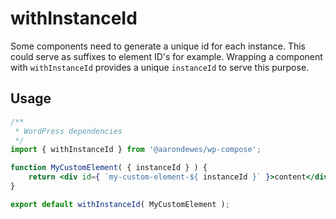 # withInstanceId

Some components need to generate a unique id for each instance. This could serve as suffixes to element ID's for example.
Wrapping a component with `withInstanceId` provides a unique `instanceId` to serve this purpose.

## Usage

```jsx
/**
 * WordPress dependencies
 */
import { withInstanceId } from '@aarondewes/wp-compose';

function MyCustomElement( { instanceId } ) {
	return <div id={ `my-custom-element-${ instanceId }` }>content</div>;
}

export default withInstanceId( MyCustomElement );
```
